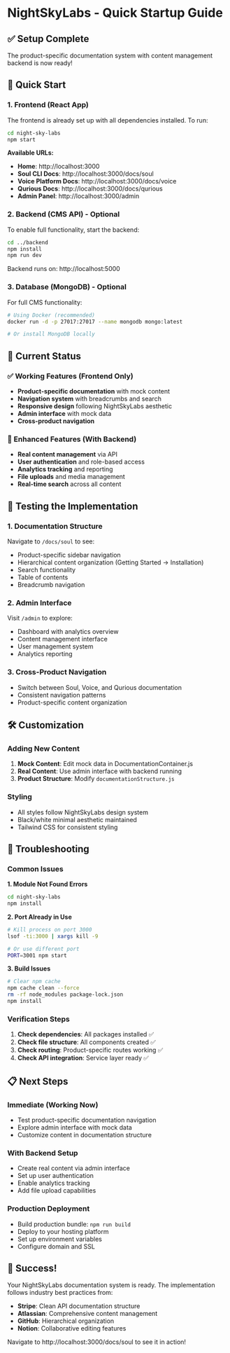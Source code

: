 # NightSkyLabs - Quick Startup Guide

## ✅ Setup Complete

The product-specific documentation system with content management backend is now ready!

## 🚀 Quick Start

### 1. Frontend (React App)

The frontend is already set up with all dependencies installed. To run:

```bash
cd night-sky-labs
npm start
```

**Available URLs:**
- **Home**: http://localhost:3000
- **Soul CLI Docs**: http://localhost:3000/docs/soul
- **Voice Platform Docs**: http://localhost:3000/docs/voice
- **Qurious Docs**: http://localhost:3000/docs/qurious
- **Admin Panel**: http://localhost:3000/admin

### 2. Backend (CMS API) - Optional

To enable full functionality, start the backend:

```bash
cd ../backend
npm install
npm run dev
```

Backend runs on: http://localhost:5000

### 3. Database (MongoDB) - Optional

For full CMS functionality:

```bash
# Using Docker (recommended)
docker run -d -p 27017:27017 --name mongodb mongo:latest

# Or install MongoDB locally
```

## 🎯 Current Status

### ✅ Working Features (Frontend Only)
- **Product-specific documentation** with mock content
- **Navigation system** with breadcrumbs and search
- **Responsive design** following NightSkyLabs aesthetic
- **Admin interface** with mock data
- **Cross-product navigation**

### 🔄 Enhanced Features (With Backend)
- **Real content management** via API
- **User authentication** and role-based access
- **Analytics tracking** and reporting
- **File uploads** and media management
- **Real-time search** across all content

## 📱 Testing the Implementation

### 1. Documentation Structure
Navigate to `/docs/soul` to see:
- Product-specific sidebar navigation
- Hierarchical content organization (Getting Started → Installation)
- Search functionality
- Table of contents
- Breadcrumb navigation

### 2. Admin Interface
Visit `/admin` to explore:
- Dashboard with analytics overview
- Content management interface
- User management system
- Analytics reporting

### 3. Cross-Product Navigation
- Switch between Soul, Voice, and Qurious documentation
- Consistent navigation patterns
- Product-specific content organization

## 🛠 Customization

### Adding New Content
1. **Mock Content**: Edit mock data in DocumentationContainer.js
2. **Real Content**: Use admin interface with backend running
3. **Product Structure**: Modify `documentationStructure.js`

### Styling
- All styles follow NightSkyLabs design system
- Black/white minimal aesthetic maintained
- Tailwind CSS for consistent styling

## 🔧 Troubleshooting

### Common Issues

**1. Module Not Found Errors**
```bash
cd night-sky-labs
npm install
```

**2. Port Already in Use**
```bash
# Kill process on port 3000
lsof -ti:3000 | xargs kill -9

# Or use different port
PORT=3001 npm start
```

**3. Build Issues**
```bash
# Clear npm cache
npm cache clean --force
rm -rf node_modules package-lock.json
npm install
```

### Verification Steps

1. **Check dependencies**: All packages installed ✅
2. **Check file structure**: All components created ✅
3. **Check routing**: Product-specific routes working ✅
4. **Check API integration**: Service layer ready ✅

## 📋 Next Steps

### Immediate (Working Now)
- Test product-specific documentation navigation
- Explore admin interface with mock data
- Customize content in documentation structure

### With Backend Setup
- Create real content via admin interface
- Set up user authentication
- Enable analytics tracking
- Add file upload capabilities

### Production Deployment
- Build production bundle: `npm run build`
- Deploy to your hosting platform
- Set up environment variables
- Configure domain and SSL

## 🎉 Success!

Your NightSkyLabs documentation system is ready. The implementation follows industry best practices from:
- **Stripe**: Clean API documentation structure
- **Atlassian**: Comprehensive content management
- **GitHub**: Hierarchical organization
- **Notion**: Collaborative editing features

Navigate to http://localhost:3000/docs/soul to see it in action!